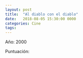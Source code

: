 ```yaml
---
layout: post
title:  "Al diablo con el diablo"
date:   2018-08-05 15:30:00 0000
categories: Cine
tags:
---
```

Año: 2000

Puntuación:
<i class="fa fa-star"></i>
<i class="fa fa-star-half-alt"></i>
<i class="far fa-star"></i>
<i class="far fa-star"></i>
<i class="far fa-star"></i>